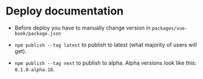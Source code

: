 # Deploy documentation

* Before deploy you have to manually change version in `packages/vue-book/package.json`

* `npm publish --tag latest` to publish to latest (what majority of users will get). 
* `npm publish --tag next` to publish to alpha. Alpha versions look like this: `0.1.0-alpha.18`.

